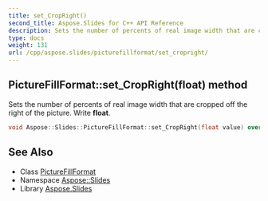 ```yaml
---
title: set_CropRight()
second_title: Aspose.Slides for C++ API Reference
description: Sets the number of percents of real image width that are cropped off the right of the picture. Write float.
type: docs
weight: 131
url: /cpp/aspose.slides/picturefillformat/set_cropright/
---
```

## PictureFillFormat::set_CropRight(float) method


Sets the number of percents of real image width that are cropped off the right of the picture. Write **float**.

```cpp
void Aspose::Slides::PictureFillFormat::set_CropRight(float value) override
```

## See Also

* Class [PictureFillFormat](./)
* Namespace [Aspose::Slides](../)
* Library [Aspose.Slides](../../)